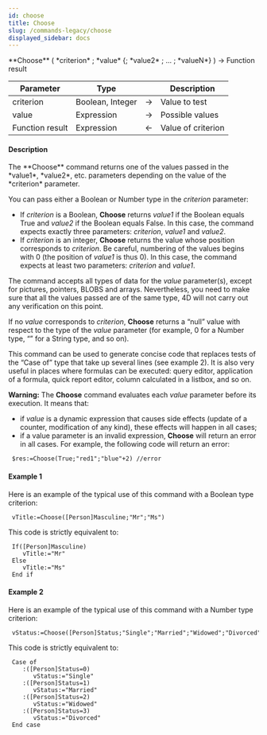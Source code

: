 ```yaml
---
id: choose
title: Choose
slug: /commands-legacy/choose
displayed_sidebar: docs
---
```


<!--REF #_command_.Choose.Syntax-->**Choose** ( *criterion* ; *value* {; *value2* ; ... ; *valueN*} )  -> Function result<!-- END REF-->
<!--REF #_command_.Choose.Params-->
| Parameter | Type |  | Description |
| --- | --- | --- | --- |
| criterion | Boolean, Integer | &rarr; | Value to test |
| value | Expression | &rarr; | Possible values |
| Function result | Expression | &larr; | Value of criterion |

<!-- END REF-->

#### Description 

<!--REF #_command_.Choose.Summary-->The **Choose** command returns one of the values passed in the *value1*, *value2*, etc.<!-- END REF--> parameters depending on the value of the *criterion* parameter.

You can pass either a Boolean or Number type in the *criterion* parameter:

* If *criterion* is a Boolean, **Choose** returns *value1* if the Boolean equals True and *value2* if the Boolean equals False. In this case, the command expects exactly three parameters: *criterion*, *value1* and *value2*.
* If *criterion* is an integer, **Choose** returns the value whose position corresponds to *criterion*. Be careful, numbering of the values begins with 0 (the position of *value1* is thus 0). In this case, the command expects at least two parameters: *criterion* and *value1*.

The command accepts all types of data for the *value* parameter(s), except for pictures, pointers, BLOBS and arrays. Nevertheless, you need to make sure that all the values passed are of the same type, 4D will not carry out any verification on this point.

If no *value* corresponds to *criterion*, **Choose** returns a “null” value with respect to the type of the *value* parameter (for example, 0 for a Number type, “” for a String type, and so on).

This command can be used to generate concise code that replaces tests of the “Case of” type that take up several lines (see example 2). It is also very useful in places where formulas can be executed: query editor, application of a formula, quick report editor, column calculated in a listbox, and so on.

**Warning:** The **Choose** command evaluates each *value* parameter before its execution. It means that:

* if *value* is a dynamic expression that causes side effects (update of a counter, modification of any kind), these effects will happen in all cases;
* if a value parameter is an invalid expression, **Choose** will return an error in all cases. For example, the following code will return an error:  
```4d  
 $res:=Choose(True;"red1";"blue"+2) //error  
```

#### Example 1 

Here is an example of the typical use of this command with a Boolean type criterion:

```4d
 vTitle:=Choose([Person]Masculine;"Mr";"Ms")
```

This code is strictly equivalent to:

```4d
 If([Person]Masculine)
    vTitle:="Mr"
 Else
    vTitle:="Ms"
 End if
```

#### Example 2 

Here is an example of the typical use of this command with a Number type criterion:

```4d
 vStatus:=Choose([Person]Status;"Single";"Married";"Widowed";"Divorced")
```

This code is strictly equivalent to:

```4d
 Case of
    :([Person]Status=0)
       vStatus:="Single"
    :([Person]Status=1)
       vStatus:="Married"
    :([Person]Status=2)
       vStatus:="Widowed"
    :([Person]Status=3)
       vStatus:="Divorced"
 End case
```
